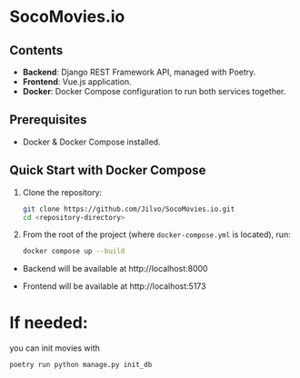 # SocoMovies.io

## Contents

- **Backend**: Django REST Framework API, managed with Poetry.
- **Frontend**: Vue.js application.
- **Docker**: Docker Compose configuration to run both services together.


## Prerequisites

- Docker & Docker Compose installed.

## Quick Start with Docker Compose

1. Clone the repository:
   ```bash
   git clone https://github.com/Jilvo/SocoMovies.io.git
   cd <repository-directory>
   ```

2. From the root of the project (where `docker-compose.yml` is located), run:

   ```bash
   docker compose up --build
   ```

- Backend will be available at http://localhost:8000

- Frontend will be available at http://localhost:5173

# If needed:
you can init movies with 
   ```bash
   poetry run python manage.py init_db
   ```